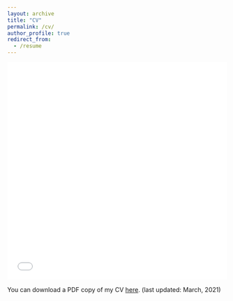 ```yaml
---
layout: archive
title: "CV"
permalink: /cv/
author_profile: true
redirect_from:
  - /resume
---
```


<iframe src="/files/pdf/cv.pdf" width="100%" height="500" frameborder="no" border="0" marginwidth="0" marginheight="0"></iframe>

You can download a PDF copy of my CV [here](/files/pdf/cv.pdf). (last updated: March, 2021)
